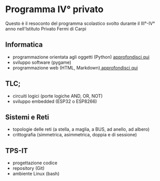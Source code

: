 # Programma IV° privato
Questo è il resoconto del programma scolastico svolto durante il III°-IV° anno nell'Istituto Privato Fermi di Carpi

## Informatica
  - programmazione orientata agli oggetti (Python) <a href = "Informatica/OOP.md"> approfondisci qui </a>
  - sviluppo software (pygame)
  - programmazione web (HTML, Markdown)<a href = "Informatica/html.md"> approfondisci qui </a>
## TLC;
  - circuiti logici (porte logiche AND, OR, NOT)
  - sviluppo embedded (ESP32 o ESP8266)  
## Sistemi e Reti
  - topologie delle reti (a stella, a maglia, a BUS, ad anello, ad albero)
  - crittografia (simmetrica, asimmetrica, doppia e di sessione)  
## TPS-IT
  - progettazione codice
  - repository (Git)
  - ambiente Linux (bash) 
